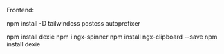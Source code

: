Frontend:

npm install -D tailwindcss postcss autoprefixer

npm install dexie
npm i ngx-spinner
npm install ngx-clipboard --save
npm install dexie